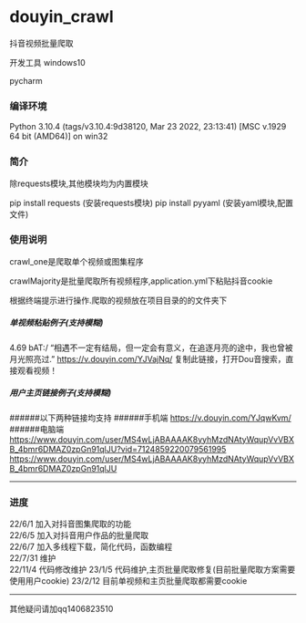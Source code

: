 # douyin_crawl
抖音视频批量爬取

开发工具
windows10

pycharm

### 编译环境
Python 3.10.4 (tags/v3.10.4:9d38120, Mar 23 2022, 23:13:41) [MSC v.1929 64 bit (AMD64)] on win32

### 简介
除requests模块,其他模块均为内置模块

pip install requests  (安装requests模块)
pip install pyyaml (安装yaml模块,配置文件)




### 使用说明
crawl_one是爬取单个视频或图集程序

crawlMajority是批量爬取所有视频程序,application.yml下粘贴抖音cookie

根据终端提示进行操作.爬取的视频放在项目目录的的文件夹下


##### 单视频粘贴例子(支持模糊)
4.69 bAT:/ “相遇不一定有结局，但一定会有意义，在追逐月亮的途中，我也曾被月光照亮过.”  https://v.douyin.com/YJVajNq/ 复制此链接，打开Dou音搜索，直接观看视频！


##### 用户主页链接例子(支持模糊)
######以下两种链接均支持
######手机端
https://v.douyin.com/YJqwKvm/
######电脑端
https://www.douyin.com/user/MS4wLjABAAAAK8yyhMzdNAtyWqupVvVBXB_4bmr6DMAZ0zpGn91qlJU?vid=7124859220079561995
https://www.douyin.com/user/MS4wLjABAAAAK8yyhMzdNAtyWqupVvVBXB_4bmr6DMAZ0zpGn91qlJU
***
### 进度

22/6/1  加入对抖音图集爬取的功能 <br>
22/6/5  加入对抖音用户作品的批量爬取  <br>
22/6/7  加入多线程下载，简化代码，函数编程<br>
22/7/31 维护 <br>
22/11/4 代码修改维护
23/1/5 代码维护,主页批量爬取修复(目前批量爬取方案需要使用用户cookie)
23/2/12 目前单视频和主页批量爬取都需要cookie

***

其他疑问请加qq1406823510
